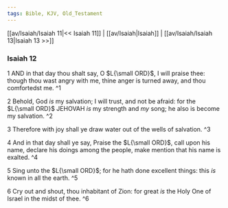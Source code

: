```yaml
---
tags: Bible, KJV, Old_Testament
---
```


[[av/Isaiah/Isaiah 11|<< Isaiah 11]] | [[av/Isaiah|Isaiah]] | [[av/Isaiah/Isaiah 13|Isaiah 13 >>]]

### Isaiah 12

1 AND in that day thou shalt say, O $L{\small ORD}$, I will praise thee: though thou wast angry with me, thine anger is turned away, and thou comfortedst me. ^1

2 Behold, God _is_ my salvation; I will trust, and not be afraid: for the $L{\small ORD}$ JEHOVAH _is_ my strength and _my_ song; he also is become my salvation. ^2

3 Therefore with joy shall ye draw water out of the wells of salvation. ^3

4 And in that day shall ye say, Praise the $L{\small ORD}$, call upon his name, declare his doings among the people, make mention that his name is exalted. ^4

5 Sing unto the $L{\small ORD}$; for he hath done excellent things: this _is_ known in all the earth. ^5

6 Cry out and shout, thou inhabitant of Zion: for great _is_ the Holy One of Israel in the midst of thee. ^6
